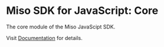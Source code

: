 # Miso SDK for JavaScript: Core

The core module of the Miso JavaScipt SDK.

Visit [Documentation](https://misoai.github.io/miso-client-js-sdk/sdk) for details.
